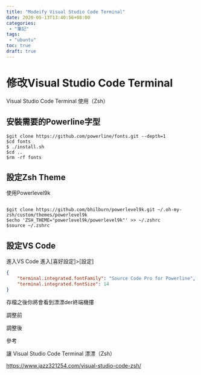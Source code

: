 ```yaml
---
title: "Modeify Visual Studio Code Terminal"
date: 2020-05-13T13:40:56+08:00
categories:
 - "筆記"
tags:
 - "ubuntu"
toc: true
draft: true
---
```



# 修改Visual Studio Code Terminal
<!--more-->

Visual Studio Code Terminal   使用（Zsh）


## 安裝需要的Powerline字型

```Shell script
$git clone https://github.com/powerline/fonts.git --depth=1
$cd fonts
$ ./install.sh
$cd ..
$rm -rf fonts  
```



## 設定Zsh Theme
使用Powerlevel9k

```Shell script

$git clone https://github.com/bhilburn/powerlevel9k.git ~/.oh-my-zsh/custom/themes/powerlevel9k
$echo 'ZSH_THEME="powerlevel9k/powerlevel9k"' >> ~/.zshrc
$source ~/.zshrc
```

## 設定VS Code
進入VS Code
進入[喜好設定]>[設定]

```json
{
    "terminal.integrated.fontFamily": "Source Code Pro for Powerline",
    "terminal.integrated.fontSize": 14  
}
```

存檔之後你將會看到漂漂der終端機摟

調整前



調整後





參考

讓 Visual Studio Code Terminal 漂漂（Zsh）

https://www.jazz321254.com/visual-studio-code-zsh/